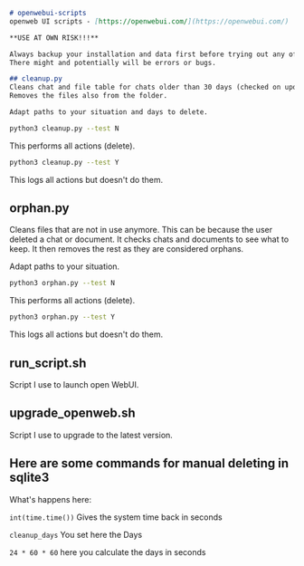 

```markdown
# openwebui-scripts
openweb UI scripts - [https://openwebui.com/](https://openwebui.com/)

**USE AT OWN RISK!!!**

Always backup your installation and data first before trying out any of these scripts.
There might and potentially will be errors or bugs.

## cleanup.py
Cleans chat and file table for chats older than 30 days (checked on update date).
Removes the files also from the folder.

Adapt paths to your situation and days to delete.
```
```bash
python3 cleanup.py --test N
```
This performs all actions (delete).

```bash
python3 cleanup.py --test Y
```

This logs all actions but doesn't do them.

## orphan.py
Cleans files that are not in use anymore. This can be because the user deleted a chat or document.
It checks chats and documents to see what to keep. It then removes the rest as they are considered orphans.

Adapt paths to your situation.

```bash
python3 orphan.py --test N
```
This performs all actions (delete).

```bash
python3 orphan.py --test Y
```
This logs all actions but doesn't do them.

## run_script.sh
Script I use to launch open WebUI.

## upgrade_openweb.sh
Script I use to upgrade to the latest version.


## Here are some commands for manual deleting in sqlite3

What's happens here:

```int(time.time())```
Gives the system time back in seconds

```cleanup_days```
You set here the Days

```24 * 60 * 60```
here you calculate the days in seconds
